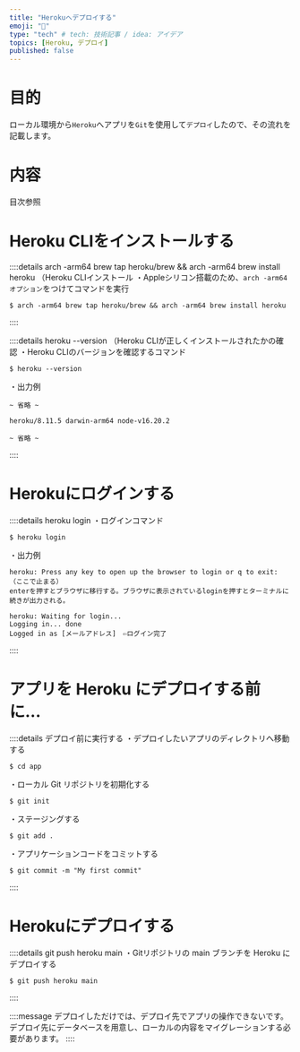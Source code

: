 ```yaml
---
title: "Herokuへデプロイする"
emoji: "📝"
type: "tech" # tech: 技術記事 / idea: アイデア
topics: [Heroku, デプロイ]
published: false
---
```

# 目的
ローカル環境から`Heroku`へアプリを`Git`を使用して`デプロイ`したので、その流れを記載します。
# 内容
目次参照

# Heroku CLIをインストールする
::::details arch -arm64 brew tap heroku/brew && arch -arm64 brew install heroku （Heroku CLIインストール
・Appleシリコン搭載のため、`arch -arm64 オプション`をつけてコマンドを実行
```
$ arch -arm64 brew tap heroku/brew && arch -arm64 brew install heroku
```
::::

::::details heroku --version （Heroku CLIが正しくインストールされたかの確認
・Heroku CLIのバージョンを確認するコマンド
```
$ heroku --version
```
・出力例
```
~ 省略 ~

heroku/8.11.5 darwin-arm64 node-v16.20.2

~ 省略 ~

```
::::

# Herokuにログインする
::::details heroku login
・ログインコマンド
```
$ heroku login
```
・出力例
```
heroku: Press any key to open up the browser to login or q to exit: 
（ここで止まる）
enterを押すとブラウザに移行する。ブラウザに表示されているloginを押すとターミナルに続きが出力される。

heroku: Waiting for login...
Logging in... done
Logged in as [メールアドレス]　⇦ログイン完了
```
::::

# アプリを Heroku にデプロイする前に...
::::details デプロイ前に実行する
・デプロイしたいアプリのディレクトリへ移動する
```
$ cd app
```
・ローカル Git リポジトリを初期化する
```
$ git init
```
・ステージングする
```
$ git add .
```
・アプリケーションコードをコミットする
```
$ git commit -m "My first commit"
```
::::

# Herokuにデプロイする
::::details git push heroku main
・Gitリポジトリの main ブランチを Heroku にデプロイする
```
$ git push heroku main
```
::::

::::message
デプロイしただけでは、デプロイ先でアプリの操作できないです。
デプロイ先にデータベースを用意し、ローカルの内容をマイグレーションする必要があります。
::::